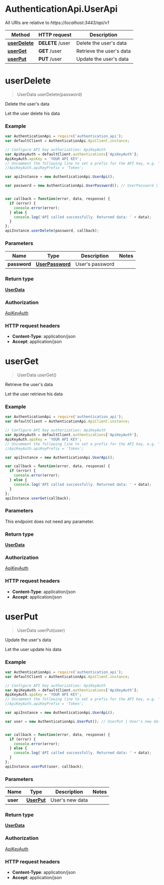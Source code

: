 # AuthenticationApi.UserApi

All URIs are relative to *https://localhost:3443/api/v1*

Method | HTTP request | Description
------------- | ------------- | -------------
[**userDelete**](UserApi.md#userDelete) | **DELETE** /user | Delete the user's data
[**userGet**](UserApi.md#userGet) | **GET** /user | Retrieve the user's data
[**userPut**](UserApi.md#userPut) | **PUT** /user | Update the user's data


<a name="userDelete"></a>
# **userDelete**
> UserData userDelete(password)

Delete the user's data

Let the user delete his data

### Example
```javascript
var AuthenticationApi = require('authentication_api');
var defaultClient = AuthenticationApi.ApiClient.instance;

// Configure API key authorization: ApiKeyAuth
var ApiKeyAuth = defaultClient.authentications['ApiKeyAuth'];
ApiKeyAuth.apiKey = 'YOUR API KEY';
// Uncomment the following line to set a prefix for the API key, e.g. "Token" (defaults to null)
//ApiKeyAuth.apiKeyPrefix = 'Token';

var apiInstance = new AuthenticationApi.UserApi();

var password = new AuthenticationApi.UserPassword(); // UserPassword | User's password


var callback = function(error, data, response) {
  if (error) {
    console.error(error);
  } else {
    console.log('API called successfully. Returned data: ' + data);
  }
};
apiInstance.userDelete(password, callback);
```

### Parameters

Name | Type | Description  | Notes
------------- | ------------- | ------------- | -------------
 **password** | [**UserPassword**](UserPassword.md)| User's password | 

### Return type

[**UserData**](UserData.md)

### Authorization

[ApiKeyAuth](../README.md#ApiKeyAuth)

### HTTP request headers

 - **Content-Type**: application/json
 - **Accept**: application/json

<a name="userGet"></a>
# **userGet**
> UserData userGet()

Retrieve the user's data

Let the user retrieve his data

### Example
```javascript
var AuthenticationApi = require('authentication_api');
var defaultClient = AuthenticationApi.ApiClient.instance;

// Configure API key authorization: ApiKeyAuth
var ApiKeyAuth = defaultClient.authentications['ApiKeyAuth'];
ApiKeyAuth.apiKey = 'YOUR API KEY';
// Uncomment the following line to set a prefix for the API key, e.g. "Token" (defaults to null)
//ApiKeyAuth.apiKeyPrefix = 'Token';

var apiInstance = new AuthenticationApi.UserApi();

var callback = function(error, data, response) {
  if (error) {
    console.error(error);
  } else {
    console.log('API called successfully. Returned data: ' + data);
  }
};
apiInstance.userGet(callback);
```

### Parameters
This endpoint does not need any parameter.

### Return type

[**UserData**](UserData.md)

### Authorization

[ApiKeyAuth](../README.md#ApiKeyAuth)

### HTTP request headers

 - **Content-Type**: application/json
 - **Accept**: application/json

<a name="userPut"></a>
# **userPut**
> UserData userPut(user)

Update the user's data

Let the user update his data

### Example
```javascript
var AuthenticationApi = require('authentication_api');
var defaultClient = AuthenticationApi.ApiClient.instance;

// Configure API key authorization: ApiKeyAuth
var ApiKeyAuth = defaultClient.authentications['ApiKeyAuth'];
ApiKeyAuth.apiKey = 'YOUR API KEY';
// Uncomment the following line to set a prefix for the API key, e.g. "Token" (defaults to null)
//ApiKeyAuth.apiKeyPrefix = 'Token';

var apiInstance = new AuthenticationApi.UserApi();

var user = new AuthenticationApi.UserPut(); // UserPut | User's new data


var callback = function(error, data, response) {
  if (error) {
    console.error(error);
  } else {
    console.log('API called successfully. Returned data: ' + data);
  }
};
apiInstance.userPut(user, callback);
```

### Parameters

Name | Type | Description  | Notes
------------- | ------------- | ------------- | -------------
 **user** | [**UserPut**](UserPut.md)| User's new data | 

### Return type

[**UserData**](UserData.md)

### Authorization

[ApiKeyAuth](../README.md#ApiKeyAuth)

### HTTP request headers

 - **Content-Type**: application/json
 - **Accept**: application/json

